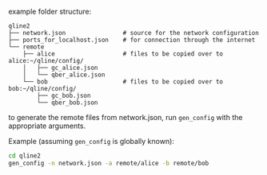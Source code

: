 example folder structure:

```
qline2
├── network.json                # source for the network configuration
├── ports_for_localhost.json    # for connection through the internet
└── remote                      
    ├── alice                   # files to be copied over to alice:~/qline/config/
    │   ├── gc_alice.json
    │   └── qber_alice.json
    └── bob                     # files to be copied over to bob:~/qline/config/
        ├── gc_bob.json
        └── qber_bob.json
```

to generate the remote files from network.json, run `gen_config` with the appropriate arguments. 

Example (assuming `gen_config` is globally known):

```.bash
cd qline2
gen_config -n network.json -a remote/alice -b remote/bob
```



